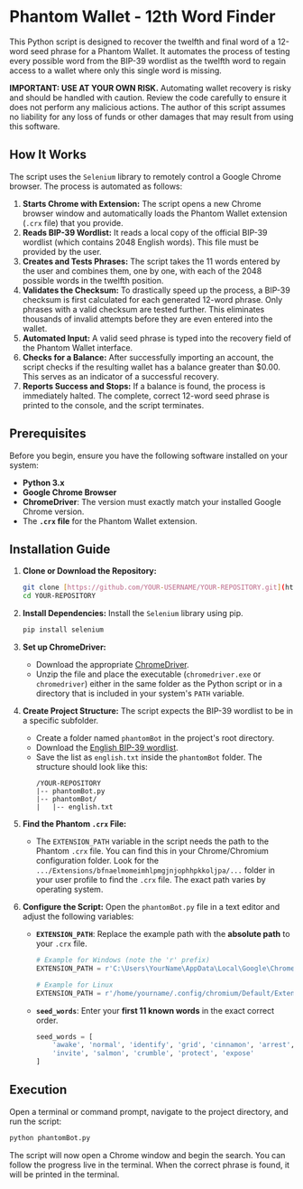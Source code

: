 # Phantom Wallet - 12th Word Finder

This Python script is designed to recover the twelfth and final word of a 12-word seed phrase for a Phantom Wallet. It automates the process of testing every possible word from the BIP-39 wordlist as the twelfth word to regain access to a wallet where only this single word is missing.

**IMPORTANT: USE AT YOUR OWN RISK.** Automating wallet recovery is risky and should be handled with caution. Review the code carefully to ensure it does not perform any malicious actions. The author of this script assumes no liability for any loss of funds or other damages that may result from using this software.

## How It Works

The script uses the `Selenium` library to remotely control a Google Chrome browser. The process is automated as follows:

1.  **Starts Chrome with Extension:** The script opens a new Chrome browser window and automatically loads the Phantom Wallet extension (`.crx` file) that you provide.
2.  **Reads BIP-39 Wordlist:** It reads a local copy of the official BIP-39 wordlist (which contains 2048 English words). This file must be provided by the user.
3.  **Creates and Tests Phrases:** The script takes the 11 words entered by the user and combines them, one by one, with each of the 2048 possible words in the twelfth position.
4.  **Validates the Checksum:** To drastically speed up the process, a BIP-39 checksum is first calculated for each generated 12-word phrase. Only phrases with a valid checksum are tested further. This eliminates thousands of invalid attempts before they are even entered into the wallet.
5.  **Automated Input:** A valid seed phrase is typed into the recovery field of the Phantom Wallet interface.
6.  **Checks for a Balance:** After successfully importing an account, the script checks if the resulting wallet has a balance greater than $0.00. This serves as an indicator of a successful recovery.
7.  **Reports Success and Stops:** If a balance is found, the process is immediately halted. The complete, correct 12-word seed phrase is printed to the console, and the script terminates.

## Prerequisites

Before you begin, ensure you have the following software installed on your system:

* **Python 3.x**
* **Google Chrome Browser**
* **ChromeDriver**: The version must exactly match your installed Google Chrome version.
* The **`.crx` file** for the Phantom Wallet extension.

## Installation Guide

1.  **Clone or Download the Repository:**
    ```bash
    git clone [https://github.com/YOUR-USERNAME/YOUR-REPOSITORY.git](https://github.com/YOUR-USERNAME/YOUR-REPOSITORY.git)
    cd YOUR-REPOSITORY
    ```

2.  **Install Dependencies:**
    Install the `Selenium` library using pip.
    ```bash
    pip install selenium
    ```

3.  **Set up ChromeDriver:**
    * Download the appropriate [ChromeDriver](https://googlechromelabs.github.io/chrome-for-testing/).
    * Unzip the file and place the executable (`chromedriver.exe` or `chromedriver`) either in the same folder as the Python script or in a directory that is included in your system's `PATH` variable.

4.  **Create Project Structure:**
    The script expects the BIP-39 wordlist to be in a specific subfolder.
    * Create a folder named `phantomBot` in the project's root directory.
    * Download the [English BIP-39 wordlist](https://github.com/bitcoin/bips/blob/master/bip-0039/english.txt).
    * Save the list as `english.txt` inside the `phantomBot` folder. The structure should look like this:
        ```
        /YOUR-REPOSITORY
        |-- phantomBot.py
        |-- phantomBot/
        |   |-- english.txt
        ```

5.  **Find the Phantom `.crx` File:**
    * The `EXTENSION_PATH` variable in the script needs the path to the Phantom `.crx` file. You can find this in your Chrome/Chromium configuration folder. Look for the `.../Extensions/bfnaelmomeimhlpmgjnjophhpkkoljpa/...` folder in your user profile to find the `.crx` file. The exact path varies by operating system.

6.  **Configure the Script:**
    Open the `phantomBot.py` file in a text editor and adjust the following variables:

    * **`EXTENSION_PATH`**: Replace the example path with the **absolute path** to your `.crx` file.
        ```python
        # Example for Windows (note the 'r' prefix)
        EXTENSION_PATH = r'C:\Users\YourName\AppData\Local\Google\Chrome\User Data\Default\Extensions\bfnaelmomeimhlpmgjnjophhpkkoljpa\25.20.0_0.crx'
        
        # Example for Linux
        EXTENSION_PATH = r'/home/yourname/.config/chromium/Default/Extensions/bfnaelmomeimhlpmgjnjophhpkkoljpa/25.20.0_0.crx'
        ```

    * **`seed_words`**: Enter your **first 11 known words** in the exact correct order.
        ```python
        seed_words = [
            'awake', 'normal', 'identify', 'grid', 'cinnamon', 'arrest',
            'invite', 'salmon', 'crumble', 'protect', 'expose'
        ]
        ```

## Execution

Open a terminal or command prompt, navigate to the project directory, and run the script:

```bash
python phantomBot.py
```

The script will now open a Chrome window and begin the search. You can follow the progress live in the terminal. When the correct phrase is found, it will be printed in the terminal.
